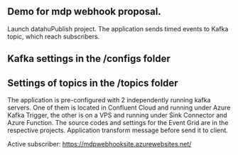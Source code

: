 ## Demo for mdp webhook proposal.

Launch datahuPublish project. The application sends timed events to Kafka topic, which reach subscribers.
 
## Kafka settings in the /configs folder

## Settings of topics in the /topics folder

The application is pre-configured with 2 independently running kafka servers. One of them is located in Confluent Cloud and running under Azure Kafka Trigger, the other is on a VPS and running under Sink Connector and Azure Function. The source codes and settings for the Event Grid are in the respective projects. Application transform message before send it to client.

Active subscriber: https://mdpwebhooksite.azurewebsites.net/
